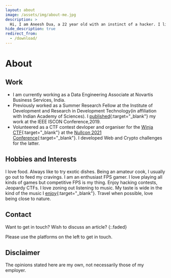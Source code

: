 ```yaml
---
layout: about
image: /assets/img/about-me.jpg
description: >
  Hi, I am Aneesh Dua, a 22 year old with an instinct of a hacker. I like to be challenged. I like to look at things outside the normal perspective. I like to ponder over human psychology and life's unanswered questions.
hide_description: true
redirect_from:
  - /download/
---
```


# About

<!--author-->

## Work
 * I am currently working as a Data Engineering Associate at Novartis Business Services, India.<br/>
 * Previously worked as a Summer Research Fellow at the Institute of Development and Research in Development Technology(in affiliation with Indian Academy of Sciences). I [published](https://ieeexplore.ieee.org/document/9036313){:target="_blank"} my work at the IEEE ISCON Conference,2019.<br/>
 * Volunteered as a CTF contest devloper and organiser for the [Winja CTF](https://www.winja.site/past-events/winja-ctf-06march2020/){:target="_blank"} at the [Nullcon 2021 Conference](https://nullcon.net/website/goa-2021/training.php){:target="_blank"}. I developed Web and Crypto challenges for the latter.

## Hobbies and Interests

I love food. Always like to try exotic dishes. Being an amateur cook, I usually go out to feed my cravings. I am an enthusiast FPS gamer. I love playing all kinds of games but competitive FPS is my thing. Enjoy hacking contests, Jeopardy CTFs. I love zoning out listening to music. My taste is wide in the kind of the music I [enjoy](https://open.spotify.com/user/aneeshdua?si=hoGX-PMzSg6pEBT9UTyQ-Q){:target="_blank"}. Travel when possible, love being close to nature.   

## Contact

Want to get in touch? Wish to discuss an article?
{:.faded}

Please use the platforms on the left to get in touch.

## Disclaimer

The opinions stated here are my own, not necessarily those of my employer.


[blog]: /
[portfolio]: https://hydejack.com/examples/
[resume]: https://hydejack.com/resume/
[download]: https://hydejack.com/download/
[welcome]: https://hydejack.com/
[forms]: https://hydejack.com/forms-by-example/

[features]: #features
[news]: #build-an-audience
[syntax]: syntax-highlighting
[latex]: #beautiful-math
[dark]: https://hydejack.com/blog/hydejack/2018-09-01-introducing-dark-mode/
[search]: https://hydejack.com/#_search-input
[grid]: https://hydejack.com/blog/hydejack/

[lic]: LICENSE.md
[pro]: licenses/PRO.md
[docs]: docs/README.md
[ofln]: docs/advanced.md#enabling-offline-support
[math]: docs/writing.md#adding-math

[kit]: https://github.com/hydecorp/hydejack-starter-kit/releases
[src]: https://github.com/hydecorp/hydejack
[gem]: https://rubygems.org/gems/jekyll-theme-hydejack
[buy]: https://gum.co/nuOluY

[gpss]: https://developers.google.com/speed/pagespeed/insights/?url=https%3A%2F%2Fhydejack.com%2Fdocs%2F
[rouge]: http://rouge.jneen.net
[katex]: https://khan.github.io/KaTeX/
[mathjax]: https://www.mathjax.org/
[tinyletter]: https://tinyletter.com/
